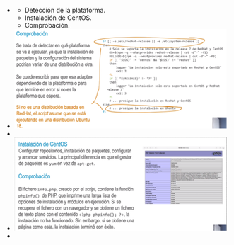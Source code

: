 - * Detección de la plataforma.
  * Instalación de CentOS.
  * Comprobación.
- ![ScreenShot Tool -20240604215152.png](../assets/ScreenShot_Tool_-20240604215152_1717552323766_0.png)
-
- ![ScreenShot Tool -20240604215251.png](../assets/ScreenShot_Tool_-20240604215251_1717552381621_0.png)
-